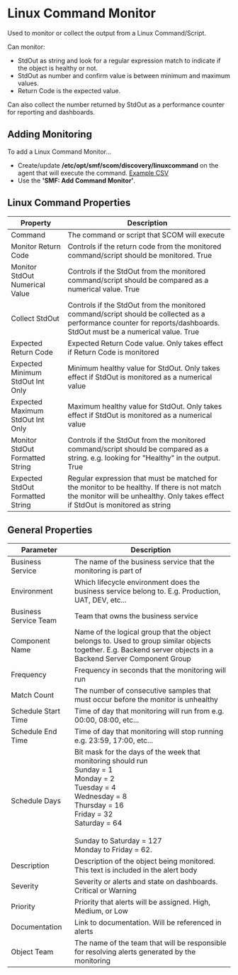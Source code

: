 
﻿
# Linux Command Monitor
Used to monitor or collect the output from a Linux Command/Script. 

Can monitor:
	    
* StdOut as string and look for a regular expression match to indicate if the object is healthy or not.
* StdOut as number and confirm value is between minimum and maximum values.
* Return Code is the expected value.

Can also collect the number returned by StdOut as a performance counter for reporting and dashboards.

## Adding Monitoring

To add a Linux Command Monitor...

* Create/update **/etc/opt/smf/scom/discovery/linuxcommand** on the agent that will execute the command. [Example CSV](https://github.com/KeithRochester/Standard-Monitoring-Framework/blob/main/Documentation/Example%20Files/linuxcommand.csv)
* Use the **'SMF: Add Command Monitor'**.

## Linux Command Properties 
|Property|Description|
|-|-|
|Command|The command or script that SCOM will execute|
|Monitor Return Code|Controls if the return code from the monitored command/script should be monitored. True|False|
|Monitor StdOut Numerical Value|Controls if the StdOut from the monitored command/script should be compared as a numerical value. True|False|
|Collect StdOut|Controls if the StdOut from the monitored command/script should be collected as a performance counter for reports/dashboards. StdOut must be a numerical value. True|False|
|Expected Return Code|Expected Return Code value. Only takes effect if Return Code is monitored|
|Expected Minimum StdOut Int Only|Minimum healthy value for StdOut. Only takes effect if StdOut is monitored as a numerical value|
|Expected Maximum StdOut Int Only|Maximum healthy value for StdOut. Only takes effect if StdOut is monitored as a numerical value|
|Monitor StdOut Formatted String|Controls if the StdOut from the monitored command/script should be compared as a string. e.g. looking for "Healthy" in the output. True|False|
|Expected StdOut Formatted String|Regular expression that must be matched for the monitor to be healthy. If there is not match the monitor will be unhealthy. Only takes effect if StdOut is monitored as string|

## General Properties

|Parameter|Description|
|-|-|
|Business Service|The name of the business service that the monitoring is part of|
|Environment|Which lifecycle environment does the business service belong to. E.g. Production, UAT, DEV, etc...|
|Business Service Team|Team that owns the business service|
|Component Name|Name of the logical group that the object belongs to. Used to group similar objects together. E.g. Backend server objects in a Backend Server Component Group|
|Frequency|Frequency in seconds that the monitoring will run|
|Match Count|The number of consecutive samples that must occur before the monitor is unhealthy|
|Schedule Start Time|Time of day that monitoring will run from e.g. 00:00, 08:00, etc...|
|Schedule End Time|Time of day that monitoring will stop running e.g. 23:59, 17:00, etc...|
|Schedule Days|Bit mask for the days of the week that monitoring should run<br>Sunday = 1<br>  Monday = 2 <br>Tuesday = 4<br>Wednesday = 8<br>Thursday = 16<br>Friday = 32<br>Saturday = 64<br><br>Sunday to Saturday = 127<br>Monday to Friday = 62.|
|Description|Description of the object being monitored. This text is included in the alert body|
|Severity|Severity or alerts and state on dashboards. Critical or Warning|
|Priority|Priority that alerts will be assigned. High, Medium, or Low|
|Documentation|Link to documentation. Will be referenced in alerts|
|Object Team|The name of the team that will be responsible for resolving alerts generated by the monitoring|
